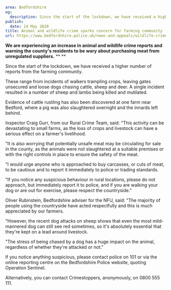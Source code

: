 ```yaml
area: Bedfordshire
og:
  description: Since the start of the lockdown, we have received a higher number of reports from the farming community.
publish:
  date: 14 May 2020
title: Animal and wildlife crime sparks concern for farming community
url: https://www.bedfordshire.police.uk/news-and-appeals/wildlife-crime-concern-may20
```

**We are experiencing an increase in animal and wildlife crime reports and warning the county's residents to be wary about purchasing meat from unregulated suppliers.** **
**

Since the start of the lockdown, we have received a higher number of reports from the farming community.

These range from incidents of walkers trampling crops, leaving gates unsecured and loose dogs chasing cattle, sheep and deer. A single incident resulted in a number of sheep and lambs being killed and mutilated.

Evidence of cattle rustling has also been discovered at one farm near Bedford, where a pig was also slaughtered overnight and the innards left behind.

Inspector Craig Gurr, from our Rural Crime Team, said: "This activity can be devastating to small farms, as the loss of crops and livestock can have a serious effect on a farmer's livelihood.

"It is also worrying that potentially unsafe meat may be circulating for sale in the county, as the animals were not slaughtered at a suitable premises or with the right controls in place to ensure the safety of the meat.

"I would urge anyone who is approached to buy carcasses, or cuts of meat, to be cautious and to report it immediately to police or trading standards.

"If you notice any suspicious behaviour in rural locations, please do not approach, but immediately report it to police, and if you are walking your dog or are out for exercise, please respect the countryside."

Oliver Rubinstein, Bedfordshire adviser for the NFU, said: "The majority of people using the countryside have acted respectfully and this is much appreciated by our farmers.

"However, the recent dog attacks on sheep shows that even the most mild-mannered dog can still see red sometimes, so it's absolutely essential that they're kept on a lead around livestock.

"The stress of being chased by a dog has a huge impact on the animal, regardless of whether they're attacked or not."

If you notice anything suspicious, please contact police on 101 or via the online reporting centre on the Bedfordshire Police website, quoting Operation Sentinel.

Alternatively, you can contact Crimestoppers, anonymously, on 0800 555 111.
